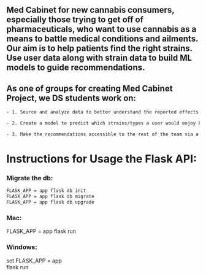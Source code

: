 ## Med Cabinet for new cannabis consumers, especially those trying to get off of pharmaceuticals, who want to use cannabis as a means to battle medical conditions and ailments.  Our aim is to help patients find the right strains. Use user data along with strain data to build ML models to guide recommendations.


## As one of groups for creating Med Cabinet Project, we DS students work on:

```sh
- 1. Source and analyze data to better understand the reported effects of different cannabis strains/types.

- 2. Create a model to predict which strains/types a user would enjoy based on their input (desired effects). Can use any techniques you wish.

- 3. Make the recommendations accessible to the rest of the team via a Flask API or equivalent.
```

# Instructions for Usage the Flask API:

### Migrate the db:

```sh
FLASK_APP = app flask db init
FLASK_APP = app flask db migrate
FLASK_APP = app flask db upgrade
```

### Mac:
FLASK_APP = app flask run

### Windows:
set  FLASK_APP = app   
flask run

